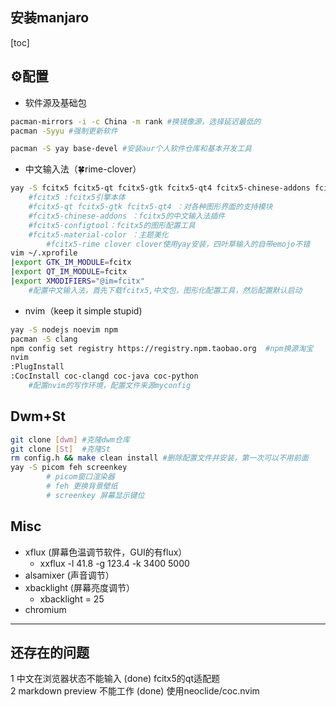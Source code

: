 ## 安装manjaro
[toc]

## ⚙️️配置
  - 软件源及基础包
```sh
pacman-mirrors -i -c China -m rank #换镜像源，选择延迟最低的
pacman -Syyu #强制更新软件

pacman -S yay base-devel #安装aur个人软件仓库和基本开发工具
```
  - 中文输入法（🍀️rime-clover）
```sh
yay -S fcitx5 fcitx5-qt fcitx5-gtk fcitx5-qt4 fcitx5-chinese-addons fcitx5-configtool fcitx5-material-color fcitx5-rime fcitx-clover
	#fcitx5 :fcitx5引擎本体
	#fcitx5-qt fcitx5-gtk fcitx5-qt4 ：对各种图形界面的支持模块
	#fcitx5-chinese-addons ：fcitx5的中文输入法插件
	#fcitx5-configtool：fcitx5的图形配置工具
	#fcitx5-material-color ：主题美化  
        #fcitx5-rime clover clover使用yay安装，四叶草输入的自带emojo不错  
vim ~/.xprofile
|export GTK_IM_MODULE=fcitx
|export QT_IM_MODULE=fcitx
|export XMODIFIERS="@im=fcitx"
	#配置中文输入法，首先下载fcitx5,中文包，图形化配置工具，然后配置默认启动
```
  - nvim（keep it simple stupid)
```sh
yay -S nodejs noevim npm
pacman -S clang
npm config set registry https://registry.npm.taobao.org  #npm换源淘宝
nvim
:PlugInstall
:CocInstall coc-clangd coc-java coc-python
	#配置nvim的写作环境，配置文件来源myconfig
```

## Dwm+St
```bash
git clone [dwm] #克隆dwm仓库
git clone [St]  #克隆St
rm config.h && make clean install #删除配置文件并安装，第一次可以不用前面  
yay -S picom feh screenkey
        # picom窗口渲染器
        # feh 更换背景壁纸
        # screenkey 屏幕显示键位
```

## Misc  
  - xflux  (屏幕色温调节软件，GUI的有flux）  
    * xxflux -l 41.8 -g 123.4 -k 3400 5000  
  - alsamixer (声音调节）
  - xbacklight (屏幕亮度调节）
    * xbacklight = 25
  - chromium   
  
------
## 还存在的问题
1 中文在浏览器状态不能输入  (done) fcitx5的qt适配题  
2 markdown preview 不能工作 (done) 使用neoclide/coc.nvim  
